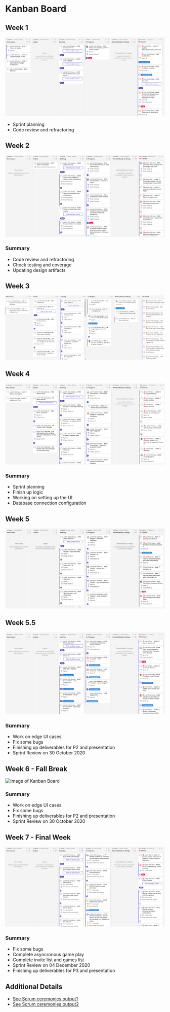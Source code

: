 # Kanban Board
## Week 1
![Image of Kanban Board](Kanban_Imgs/2020-11-03-start-sprint4.png)
- Sprint planning
- Code review and refractoring
## Week 2
![Image of Kanban Board](Kanban_Imgs/2020-11-10.png)
### Summary
- Code review and refractoring
- Check testing and coverage
- Updating design artifacts

## Week 3
![Image of Kanban Board](Kanban_Imgs/2020-10-20-start-sprint.png)
## Week 4
![Image of Kanban Board](Kanban_Imgs/2020-10-24-end-wk.png)
### Summary
- Sprint planning
- Finish up logic 
- Working on setting up the UI
- Database connection configuration

## Week 5
![Image of Kanban Board](Kanban_Imgs/2020-10-27-start-wk.png)
## Week 5.5
![Image of Kanban Board](Kanban_Imgs/2020-10-30-after-sprint-rev.png)
### Summary
- Work on edge UI cases
- Fix some bugs
- Finishing up deliverables for P2 and presentation
- Sprint Review on 30 October 2020
## Week 6 - Fall Break
![Image of Kanban Board](Kanban_Imgs/2020-11-10-fall-break.png)
### Summary
- Work on edge UI cases
- Fix some bugs
- Finishing up deliverables for P2 and presentation
- Sprint Review on 30 October 2020
## Week 7 - Final Week
![Image of Kanban Board](Kanban_Imgs/2020-12-02-final-wk.png)
### Summary
- Fix some bugs
- Complete asyncronous game play
- Complete invite list and games list
- Sprint Review on 04 December 2020
- Finishing up deliverables for P3 and presentation


## Additional Details
- [See Scrum ceremonies output1](https://github.com/rwahlst/cs414-f20-DedicatedRAMs/blob/master/design/Sprints/Sprint2_P2.md)
- [See Scrum ceremonies output2](https://github.com/rwahlst/cs414-f20-DedicatedRAMs/blob/master/design/Sprints/Sprint3_P2.md)
